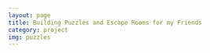 ```yaml
---
layout: page
title: Building Puzzles and Escape Rooms for my Friends
category: project
img: puzzles
---
```

